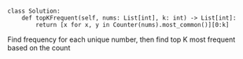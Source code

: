 ```

class Solution:
    def topKFrequent(self, nums: List[int], k: int) -> List[int]:
        return [x for x, y in Counter(nums).most_common()][0:k]

```

Find frequency for each unique number, then find top K most frequent based on the count
